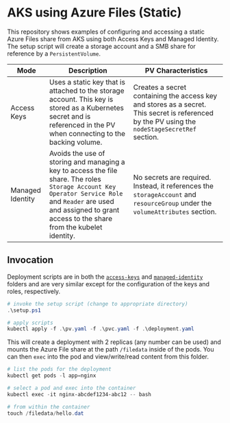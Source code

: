 # AKS using Azure Files (Static)

This repository shows examples of configuring and accessing a static Azure Files share from AKS using both Access Keys and Managed Identity. The setup script will create a storage account and a SMB share for reference by a `PersistentVolume`. 

| Mode | Description | PV Characteristics |
| - | - | - |
| Access Keys | Uses a static key that is attached to the storage account. This key is stored as a Kubernetes secret and is referenced in the PV when connecting to the backing volume. | Creates a secret containing the access key and stores as a secret. This secret is referenced by the PV using the `nodeStageSecretRef` section. |
| Managed Identity | Avoids the use of storing and managing a key to access the file share. The roles `Storage Account Key Operator Service Role` and `Reader` are used and assigned to grant access to the share from the kubelet identity. | No secrets are required. Instead, it references the `storageAccount` and `resourceGroup` under the `volumeAttributes` section. |

## Invocation

Deployment scripts are in both the [`access-keys`](./access-keys/) and [`managed-identity`](./managed-identity/) folders and are very similar except for the configuration of the keys and roles, respectively. 

```powershell
# invoke the setup script (change to appropriate directory)
.\setup.ps1

# apply scripts
kubectl apply -f .\pv.yaml -f .\pvc.yaml -f .\deployment.yaml
```

This will create a deployment with 2 replicas (any number can be used) and mounts the Azure File share at the path `/filedata` inside of the pods. You can then `exec` into the pod and view/write/read content from this folder. 

```powershell
# list the pods for the deployment
kubectl get pods -l app=nginx

# select a pod and exec into the container
kubectl exec -it nginx-abcdef1234-abc12 -- bash

# from within the container
touch /filedata/hello.dat
```